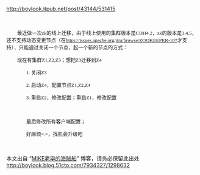<p><a href="http://boylook.itpub.net/post/43144/531415" target="_blank">http://boylook.itpub.net/post/43144/531415</a></p>
<p><br></p>
<p style="text-indent:28px;"><span style="font-size:13px;font-family:'宋体';">最近做一次</span><span style="font-size:13px;font-family:consolas;">zk</span><span style="font-size:13px;font-family:'宋体';">的线上迁移，由于线上使用的集群版本是</span><span style="font-size:13px;font-family:consolas;">CDH4.2</span><span style="font-size:13px;font-family:'宋体';">，</span><span style="font-size:13px;font-family:consolas;">zk</span><span style="font-size:13px;font-family:'宋体';">的版本是</span><span style="font-size:13px;font-family:consolas;">3.4.5</span><span style="font-size:13px;font-family:'宋体';">，还不支持动态变更节点（在</span><span style="font-size:13px;font-family:consolas;"><a href="https://issues.apache.org/jira/browse/ZOOKEEPER-107" target="_blank">https://issues.apache.org/jira/browse/ZOOKEEPER-107</a></span><span style="font-size:13px;font-family:'宋体';">才支持），只能通过关闭一个节点，起一个新的节点的方式：</span></p>
<p style="text-indent:28px;"><span style="font-size:13px;font-family:'宋体';">现在有集群</span><span style="font-size:13px;font-family:consolas;">Z1,Z2,Z3</span><span style="font-size:13px;font-family:'宋体';">；想把</span><span style="font-size:13px;font-family:consolas;">Z3</span><span style="font-size:13px;font-family:'宋体';">迁移到</span><span style="font-size:13px;font-family:consolas;">Z4</span></p>
<p style="margin-left:52px;"><span style="font-size:13px;font-family:consolas;">1. </span><span style="font-size:13px;font-family:'宋体';">关闭</span><span style="font-size:13px;font-family:consolas;">Z3</span></p>
<p style="margin-left:52px;"><span style="font-size:13px;font-family:consolas;">2. </span><span style="font-size:13px;font-family:'宋体';">启动</span><span style="font-size:13px;font-family:consolas;">Z4</span><span style="font-size:13px;font-family:'宋体';">，配置节点</span><span style="font-size:13px;font-family:consolas;">Z1,Z2,Z4</span></p>
<p style="margin-left:52px;"><span style="font-size:13px;font-family:consolas;">3. </span><span style="font-size:13px;font-family:'宋体';">重启</span><span style="font-size:13px;font-family:consolas;">Z2</span><span style="font-size:13px;font-family:'宋体';">，修改配置；重启</span><span style="font-size:13px;font-family:consolas;">Z1</span><span style="font-size:13px;font-family:'宋体';">，修改配置</span></p>
<p style="margin-left:52px;"><span style="font-size:13px;font-family:'宋体';"><br></span></p>
<p style="text-indent:0;margin-left:52px;"><span style="font-size:13px;font-family:'宋体';">最后修改所有客户端配置；</span></p>
<p style="text-indent:0;margin-left:52px;"><span style="font-size:13px;font-family:'宋体';">好麻烦</span><span style="font-size:13px;font-family:consolas;">=.=</span><span style="font-size:13px;font-family:'宋体';">，找机会升级吧</span></p>
<p><br></p>
<p>本文出自 “<a href="http://boylook.blog.51cto.com">MIKE老毕的海贼船</a>” 博客，请务必保留此出处<a href="http://boylook.blog.51cto.com/7934327/1298632">http://boylook.blog.51cto.com/7934327/1298632</a></p>
